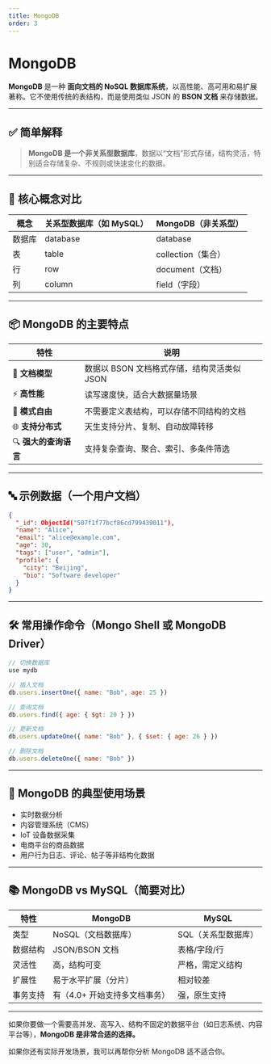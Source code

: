 ```yaml
---
title: MongoDB
order: 3
---
```


# MongoDB

**MongoDB** 是一种 **面向文档的 NoSQL 数据库系统**，以高性能、高可用和易扩展著称。它不使用传统的表结构，而是使用类似 JSON 的 **BSON 文档** 来存储数据。

---

## ✅ 简单解释

> **MongoDB 是一个非关系型数据库**，数据以“文档”形式存储，结构灵活，特别适合存储复杂、不规则或快速变化的数据。

---

## 🧠 核心概念对比

| 概念  | 关系型数据库（如 MySQL） | MongoDB（非关系型）  |
| --- | --------------- | -------------- |
| 数据库 | database        | database       |
| 表   | table           | collection（集合） |
| 行   | row             | document（文档）   |
| 列   | column          | field（字段）      |

---

## 📦 MongoDB 的主要特点

| 特性             | 说明                          |
| -------------- | --------------------------- |
| 🧾 **文档模型**    | 数据以 BSON 文档格式存储，结构灵活类似 JSON |
| ⚡ **高性能**      | 读写速度快，适合大数据量场景              |
| 📐 **模式自由**    | 不需要定义表结构，可以存储不同结构的文档        |
| 🌐 **支持分布式**   | 天生支持分片、复制、自动故障转移            |
| 🔍 **强大的查询语言** | 支持复杂查询、聚合、索引、多条件筛选          |

---

## 🔤 示例数据（一个用户文档）

```json
{
  "_id": ObjectId("507f1f77bcf86cd799439011"),
  "name": "Alice",
  "email": "alice@example.com",
  "age": 30,
  "tags": ["user", "admin"],
  "profile": {
    "city": "Beijing",
    "bio": "Software developer"
  }
}
```

---

## 🛠 常用操作命令（Mongo Shell 或 MongoDB Driver）

```js
// 切换数据库
use mydb

// 插入文档
db.users.insertOne({ name: "Bob", age: 25 })

// 查询文档
db.users.find({ age: { $gt: 20 } })

// 更新文档
db.users.updateOne({ name: "Bob" }, { $set: { age: 26 } })

// 删除文档
db.users.deleteOne({ name: "Bob" })
```

---

## 💬 MongoDB 的典型使用场景

* 实时数据分析
* 内容管理系统（CMS）
* IoT 设备数据采集
* 电商平台的商品数据
* 用户行为日志、评论、帖子等非结构化数据

---

## 📚 MongoDB vs MySQL（简要对比）

| 特性   | MongoDB           | MySQL       |
| ---- | ----------------- | ----------- |
| 类型   | NoSQL（文档数据库）      | SQL（关系型数据库） |
| 数据结构 | JSON/BSON 文档      | 表格/字段/行     |
| 灵活性  | 高，结构可变            | 严格，需定义结构    |
| 扩展性  | 易于水平扩展（分片）        | 相对较差        |
| 事务支持 | 有（4.0+ 开始支持多文档事务） | 强，原生支持      |

---

如果你要做一个需要高并发、高写入、结构不固定的数据平台（如日志系统、内容平台等），**MongoDB 是非常合适的选择。**

如果你还有实际开发场景，我可以再帮你分析 MongoDB 适不适合你。
